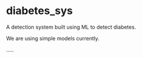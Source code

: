 # diabetes_sys
A detection system built using ML to detect diabetes.

We are using simple models currently.

.....
